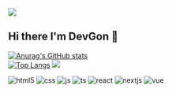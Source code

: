 <img src="https://capsule-render.vercel.app/api?type=waving&color=eaeaea&height=100&section=header&text=DevGon&fontSize=32&fontColor=555555&fontAlign=80&fontAlignY=80" />

## Hi there I'm DevGon 👋
[![Anurag's GitHub stats](https://github-readme-stats.vercel.app/api?username=iDevGon&show_icons=true&theme=graywhite)](https://github.com/anuraghazra/github-readme-stats)  
[![Top Langs](https://github-readme-stats.vercel.app/api/top-langs/?username=iDevGon&layout=compact&theme=graywhite)](https://github.com/anuraghazra/github-readme-stats)
<img src="https://capsule-render.vercel.app/api?type=rect&color=000000&height=100&section=footer&text=DevGon&fontSize=16&fontColor=ffffff" />

![html5](https://img.shields.io/badge/HTML5-E34F26?style=for-the-badge&logo=html5&logoColor=white)
![css](https://img.shields.io/badge/CSS-239120?&style=for-the-badge&logo=css3&logoColor=white)
![js](https://img.shields.io/badge/JavaScript-F7DF1E?style=for-the-badge&logo=JavaScript&logoColor=white)
![ts](https://img.shields.io/badge/TypeScript-007ACC?style=for-the-badge&logo=typescript&logoColor=white)
![react](https://img.shields.io/badge/React-20232A?style=for-the-badge&logo=react&logoColor=61DAFB)
![nextjs](https://img.shields.io/badge/Next.js-000?logo=nextdotjs&logoColor=fff&style=for-the-badge)
![vue](https://img.shields.io/badge/Vue.js-35495E?style=for-the-badge&logo=vue.js&logoColor=4FC08D)


<!--
**iDevGon/iDevGon** is a ✨ _special_ ✨ repository because its `README.md` (this file) appears on your GitHub profile.

Here are some ideas to get you started:

- 🔭 I’m currently working on ...
- 🌱 I’m currently learning ...
- 👯 I’m looking to collaborate on ...
- 🤔 I’m looking for help with ...
- 💬 Ask me about ...
- 📫 How to reach me: ...
- 😄 Pronouns: ...
- ⚡ Fun fact: ...
-->
